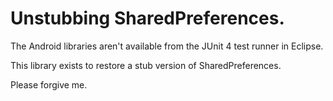 # Unstubbing SharedPreferences.

The Android libraries aren't available from the JUnit 4 test runner in Eclipse.

This library exists to restore a stub version of SharedPreferences.

Please forgive me.
